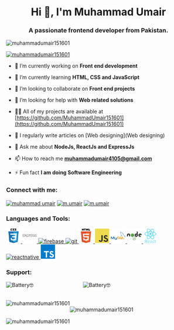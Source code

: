 <h1 align="center">Hi 👋, I'm Muhammad Umair</h1>
<h3 align="center">A passionate frontend developer from Pakistan.</h3>

<p align="left"> <img src="https://komarev.com/ghpvc/?username=muhammadumair151601&label=Profile%20views&color=0e75b6&style=flat" alt="muhammadumair151601" /> </p>

<p align="left"> <a href="https://github.com/ryo-ma/github-profile-trophy"><img src="https://github-profile-trophy.vercel.app/?username=muhammadumair151601" alt="muhammadumair151601" /></a> </p>

- 🔭 I’m currently working on **Front end development**

- 🌱 I’m currently learning **HTML, CSS and JavaScript**

- 👯 I’m looking to collaborate on **Front end projects**

- 🤝 I’m looking for help with **Web related solutions**

- 👨‍💻 All of my projects are available at [https://github.com/MuhammadUmair151601](https://github.com/MuhammadUmair151601)

- 📝 I regularly write articles on [Web designing](Web designing)

- 💬 Ask me about **NodeJs, ReactJs and ExpressJs**

- 📫 How to reach me **muhammadumair4105@gmail.com**

- ⚡ Fun fact **I am doing Software Engineering**

<h3 align="left">Connect with me:</h3>
<p align="left">
<a href="https://linkedin.com/in/muhammad umair" target="blank"><img align="center" src="https://raw.githubusercontent.com/rahuldkjain/github-profile-readme-generator/master/src/images/icons/Social/linked-in-alt.svg" alt="muhammad umair" height="30" width="40" /></a>
<a href="https://fb.com/m.umair" target="blank"><img align="center" src="https://raw.githubusercontent.com/rahuldkjain/github-profile-readme-generator/master/src/images/icons/Social/facebook.svg" alt="m.umair" height="30" width="40" /></a>
<a href="https://instagram.com/m.umair" target="blank"><img align="center" src="https://raw.githubusercontent.com/rahuldkjain/github-profile-readme-generator/master/src/images/icons/Social/instagram.svg" alt="m.umair" height="30" width="40" /></a>
</p>

<h3 align="left">Languages and Tools:</h3>
<p align="left"> <a href="https://www.w3schools.com/css/" target="_blank" rel="noreferrer"> <img src="https://raw.githubusercontent.com/devicons/devicon/master/icons/css3/css3-original-wordmark.svg" alt="css3" width="40" height="40"/> </a> <a href="https://expressjs.com" target="_blank" rel="noreferrer"> <img src="https://raw.githubusercontent.com/devicons/devicon/master/icons/express/express-original-wordmark.svg" alt="express" width="40" height="40"/> </a> <a href="https://firebase.google.com/" target="_blank" rel="noreferrer"> <img src="https://www.vectorlogo.zone/logos/firebase/firebase-icon.svg" alt="firebase" width="40" height="40"/> </a> <a href="https://git-scm.com/" target="_blank" rel="noreferrer"> <img src="https://www.vectorlogo.zone/logos/git-scm/git-scm-icon.svg" alt="git" width="40" height="40"/> </a> <a href="https://www.w3.org/html/" target="_blank" rel="noreferrer"> <img src="https://raw.githubusercontent.com/devicons/devicon/master/icons/html5/html5-original-wordmark.svg" alt="html5" width="40" height="40"/> </a> <a href="https://developer.mozilla.org/en-US/docs/Web/JavaScript" target="_blank" rel="noreferrer"> <img src="https://raw.githubusercontent.com/devicons/devicon/master/icons/javascript/javascript-original.svg" alt="javascript" width="40" height="40"/> </a> <a href="https://www.mysql.com/" target="_blank" rel="noreferrer"> <img src="https://raw.githubusercontent.com/devicons/devicon/master/icons/mysql/mysql-original-wordmark.svg" alt="mysql" width="40" height="40"/> </a> <a href="https://nodejs.org" target="_blank" rel="noreferrer"> <img src="https://raw.githubusercontent.com/devicons/devicon/master/icons/nodejs/nodejs-original-wordmark.svg" alt="nodejs" width="40" height="40"/> </a> <a href="https://reactjs.org/" target="_blank" rel="noreferrer"> <img src="https://raw.githubusercontent.com/devicons/devicon/master/icons/react/react-original-wordmark.svg" alt="react" width="40" height="40"/> </a> <a href="https://reactnative.dev/" target="_blank" rel="noreferrer"> <img src="https://reactnative.dev/img/header_logo.svg" alt="reactnative" width="40" height="40"/> </a> <a href="https://www.typescriptlang.org/" target="_blank" rel="noreferrer"> <img src="https://raw.githubusercontent.com/devicons/devicon/master/icons/typescript/typescript-original.svg" alt="typescript" width="40" height="40"/> </a> </p>

<h3 align="left">Support:</h3>
<p><a href="https://www.buymeacoffee.com/Battery🤓"> <img align="left" src="https://cdn.buymeacoffee.com/buttons/v2/default-yellow.png" height="50" width="210" alt="Battery🤓" /></a><a href="https://ko-fi.com/Battery🤓"> <img align="left" src="https://cdn.ko-fi.com/cdn/kofi3.png?v=3" height="50" width="210" alt="Battery🤓" /></a></p><br><br>

<p><img align="left" src="https://github-readme-stats.vercel.app/api/top-langs?username=muhammadumair151601&show_icons=true&locale=en&layout=compact" alt="muhammadumair151601" /></p>

<p>&nbsp;<img align="center" src="https://github-readme-stats.vercel.app/api?username=muhammadumair151601&show_icons=true&locale=en" alt="muhammadumair151601" /></p>

<p><img align="center" src="https://github-readme-streak-stats.herokuapp.com/?user=muhammadumair151601&" alt="muhammadumair151601" /></p>
